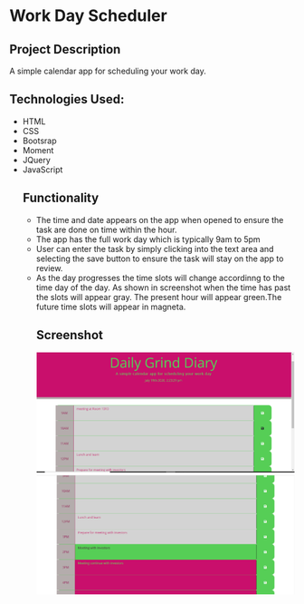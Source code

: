 # Work Day Scheduler 

## Project Description 

A simple calendar app for scheduling your work day. 

## Technologies Used:
<ul>
<li>HTML</li>
<li>CSS</li>
<li>Bootsrap</li>
<li>Moment</li>
<li>JQuery</li>
<li>JavaScript</li>


## Functionality
<ul>
<li> The time and date appears on the app when opened to ensure the task are done on time within the hour. </li>
<li> The app has the full work day which is typically 9am to 5pm </li>
<li> User can enter the task by simply clicking into the text area and selecting the save button to ensure the task will stay on the app to review.</li>
<li> As the day progresses the time slots will change accordinng to the time day of the day. As shown in screenshot when the time has past the slots will appear gray. The present hour will appear green.The future time slots will appear in magneta.</li>

## Screenshot 
<img src="images/top.png">
<img src="images/bottom.png">